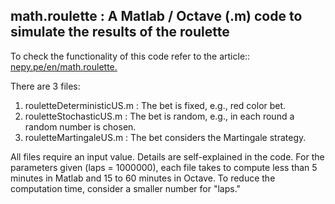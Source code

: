 ## math.roulette : A Matlab / Octave (.m) code to simulate the results of the roulette 
To check the functionality of this code refer to the article:: [nepy.pe/en/math.roulette.](http://www.nepy.pe/en/programming/learning-to-code-with-the-roulette-and-answering-if-we-are-alone-in-the-universe/) 

There are 3 files:

1. rouletteDeterministicUS.m : The bet is fixed, e.g., red color bet.
2. rouletteStochasticUS.m : The bet is random, e.g., in each round a random number is chosen.
3. rouletteMartingaleUS.m : The bet considers the Martingale strategy.

All files require an input value. Details are self-explained in the code.
For the parameters given (laps = 1000000), each file takes to compute less than 5 minutes in Matlab and 15 to 60 minutes in Octave. To reduce the computation time, consider a smaller number for "laps."
